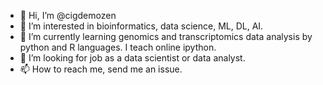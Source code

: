 - 👋 Hi, I’m @cigdemozen
- 👀 I’m interested in bioinformatics, data science, ML, DL, AI. 
- 🌱 I’m currently learning genomics and transcriptomics data analysis by python and R languages. 
     I teach online ipython. 
- 💞️ I’m looking for job as a data scientist or data analyst.  
- 📫 How to reach me, send me an issue. 

<!---
cigdemozen/cigdemozen is a ✨ special ✨ repository because its `README.md` (this file) appears on your GitHub profile.
You can click the Preview link to take a look at your changes.
--->
